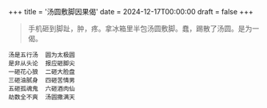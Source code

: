 +++
title = '汤圆敷脚因果偈'
date = 2024-12-17T00:00:00
draft = false
+++

> 手机砸到脚趾，肿，疼。拿冰箱里半包汤圆敷脚。蠢，踢散了汤圆。是为一偈。

<div class="poem">

```
汤是五行汤  圆为太极圆
是非从头论  报应砸脚尖
一砸花心狼  二砸大脸盘
三砸油腻身  四砸苦情男
五砸孤魂鬼  六砸酒肉仙
劫数全不爽  汤圆撒满天
```

</div>
